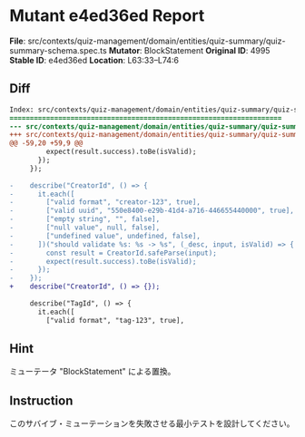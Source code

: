 # Mutant e4ed36ed Report

**File**: src/contexts/quiz-management/domain/entities/quiz-summary/quiz-summary-schema.spec.ts
**Mutator**: BlockStatement
**Original ID**: 4995
**Stable ID**: e4ed36ed
**Location**: L63:33–L74:6

## Diff

```diff
Index: src/contexts/quiz-management/domain/entities/quiz-summary/quiz-summary-schema.spec.ts
===================================================================
--- src/contexts/quiz-management/domain/entities/quiz-summary/quiz-summary-schema.spec.ts	original
+++ src/contexts/quiz-management/domain/entities/quiz-summary/quiz-summary-schema.spec.ts	mutated #4995
@@ -59,20 +59,9 @@
         expect(result.success).toBe(isValid);
       });
     });
 
-    describe("CreatorId", () => {
-      it.each([
-        ["valid format", "creator-123", true],
-        ["valid uuid", "550e8400-e29b-41d4-a716-446655440000", true],
-        ["empty string", "", false],
-        ["null value", null, false],
-        ["undefined value", undefined, false],
-      ])("should validate %s: %s -> %s", (_desc, input, isValid) => {
-        const result = CreatorId.safeParse(input);
-        expect(result.success).toBe(isValid);
-      });
-    });
+    describe("CreatorId", () => {});
 
     describe("TagId", () => {
       it.each([
         ["valid format", "tag-123", true],
```

## Hint

ミューテータ "BlockStatement" による置換。

## Instruction

このサバイブ・ミューテーションを失敗させる最小テストを設計してください。
